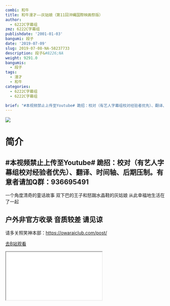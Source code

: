 ```yaml
---
combi: 和牛
title: 和牛漫才——灰姑娘（第11回沖縄国際映画祭版）
author:
  - 6222C字幕组
zmz: 6222C字幕组
publishdate: '2001-01-03'
bangumi: 段子
date: '2019-07-09'
slug: 2019-07-08-NA-58237733
description: 段子&#8226;NA
weight: 9291.0
bangumis:
  - 段子
tags:
  - 漫才
  - 和牛
categories:
  - 6222C字幕组
  - 6222C字幕组

brief: "#本视频禁止上传至Youtube# 跪招：校对（有艺人字幕组校对经验者优先）、翻译、时间轴、后期压制。有意者请加Q群：936695491 --------------- 一个角度清奇的童话故事 双下巴的王子和怒踹水晶鞋的灰姑娘 从此幸福地生活在了一起 户外非官方收录 音质较差 请见谅 ----------------- 请多关照笑神本部：https://owaraiclub.com/post/"
---
```

![](https://raw.githubusercontent.com/tcgriffith/owaraisite/master/static/tmpimg/68cda3b3ad5e2ce0c4c2868381dbc6b9b91e7a55.jpg.480.jpg)
# 简介  
#本视频禁止上传至Youtube#
跪招：校对（有艺人字幕组校对经验者优先）、翻译、时间轴、后期压制。有意者请加Q群：936695491
---------------
一个角度清奇的童话故事
双下巴的王子和怒踹水晶鞋的灰姑娘
从此幸福地生活在了一起

户外非官方收录 
音质较差 请见谅
-----------------
请多关照笑神本部：https://owaraiclub.com/post/  

[去B站观看](https://www.bilibili.com/video/av58237733/)
<div class ="resp-container"><iframe class="testiframe" src="//player.bilibili.com/player.html?aid=58237733"", scrolling="no", allowfullscreen="true" > </iframe></div> 

